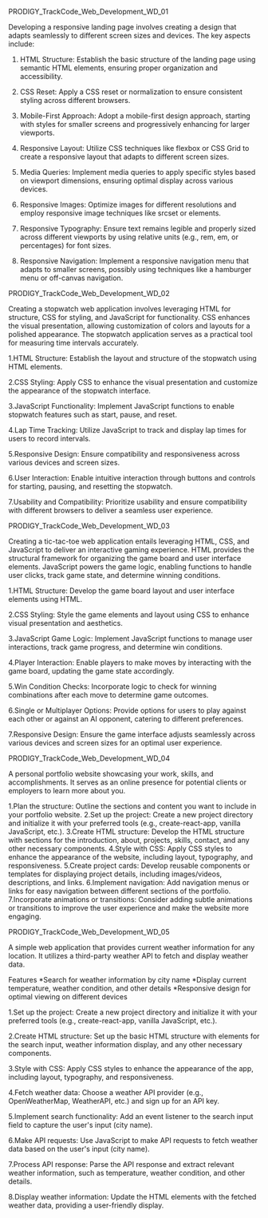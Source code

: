 PRODIGY_TrackCode_Web_Development_WD_01

Developing a responsive landing page involves creating a design that adapts seamlessly to different screen sizes and devices.
The key aspects include:

1. HTML Structure: Establish the basic structure of the landing page using semantic HTML elements, ensuring proper organization and accessibility.

2. CSS Reset: Apply a CSS reset or normalization to ensure consistent styling across different browsers.

3. Mobile-First Approach: Adopt a mobile-first design approach, starting with styles for smaller screens and progressively enhancing for larger viewports.

4. Responsive Layout: Utilize CSS techniques like flexbox or CSS Grid to create a responsive layout that adapts to different screen sizes.

5. Media Queries: Implement media queries to apply specific styles based on viewport dimensions, ensuring optimal display across various devices.

6. Responsive Images: Optimize images for different resolutions and employ responsive image techniques like srcset or <picture> elements.

7. Responsive Typography: Ensure text remains legible and properly sized across different viewports by using relative units (e.g., rem, em, or percentages) for font sizes.

8. Responsive Navigation: Implement a responsive navigation menu that adapts to smaller screens, possibly using techniques like a hamburger menu or off-canvas navigation.


PRODIGY_TrackCode_Web_Development_WD_02

Creating a stopwatch web application involves leveraging HTML for structure, CSS for styling, and JavaScript for functionality. CSS enhances the visual presentation, allowing customization of colors and layouts for a polished appearance. The stopwatch application serves as a practical tool for measuring time intervals accurately.

1.HTML Structure: Establish the layout and structure of the stopwatch using HTML elements.

2.CSS Styling: Apply CSS to enhance the visual presentation and customize the appearance of the stopwatch interface.

3.JavaScript Functionality: Implement JavaScript functions to enable stopwatch features such as start, pause, and reset.

4.Lap Time Tracking: Utilize JavaScript to track and display lap times for users to record intervals.

5.Responsive Design: Ensure compatibility and responsiveness across various devices and screen sizes.

6.User Interaction: Enable intuitive interaction through buttons and controls for starting, pausing, and resetting the stopwatch.

7.Usability and Compatibility: Prioritize usability and ensure compatibility with different browsers to deliver a seamless user experience.


PRODIGY_TrackCode_Web_Development_WD_03

Creating a tic-tac-toe web application entails leveraging HTML, CSS, and JavaScript to deliver an interactive gaming experience. HTML provides the structural framework for organizing the game board and user interface elements. JavaScript powers the game logic, enabling functions to handle user clicks, track game state, and determine winning conditions.

1.HTML Structure: Develop the game board layout and user interface elements using HTML.

2.CSS Styling: Style the game elements and layout using CSS to enhance visual presentation and aesthetics.

3.JavaScript Game Logic: Implement JavaScript functions to manage user interactions, track game progress, and determine win conditions.

4.Player Interaction: Enable players to make moves by interacting with the game board, updating the game state accordingly.

5.Win Condition Checks: Incorporate logic to check for winning combinations after each move to determine game outcomes.

6.Single or Multiplayer Options: Provide options for users to play against each other or against an AI opponent, catering to different preferences.

7.Responsive Design: Ensure the game interface adjusts seamlessly across various devices and screen sizes for an optimal user experience.

PRODIGY_TrackCode_Web_Development_WD_04

A personal portfolio website showcasing your work, skills, and accomplishments. It serves as an online presence for potential clients or employers to learn more about you.

1.Plan the structure: Outline the sections and content you want to include in your portfolio website.
2.Set up the project: Create a new project directory and initialize it with your preferred tools (e.g., create-react-app, vanilla JavaScript, etc.).
3.Create HTML structure: Develop the HTML structure with sections for the introduction, about, projects, skills, contact, and any other necessary components.
4.Style with CSS: Apply CSS styles to enhance the appearance of the website, including layout, typography, and responsiveness.
5.Create project cards: Develop reusable components or templates for displaying project details, including images/videos, descriptions, and links.
6.Implement navigation: Add navigation menus or links for easy navigation between different sections of the portfolio.
7.Incorporate animations or transitions: Consider adding subtle animations or transitions to improve the user experience and make the website more engaging.
  

PRODIGY_TrackCode_Web_Development_WD_05

A simple web application that provides current weather information for any location. It utilizes a third-party weather API to fetch and display weather data.

Features
*Search for weather information by city name
*Display current temperature, weather condition, and other details
*Responsive design for optimal viewing on different devices

1.Set up the project: Create a new project directory and initialize it with your preferred tools (e.g., create-react-app, vanilla JavaScript, etc.).

2.Create HTML structure: Set up the basic HTML structure with elements for the search input, weather information display, and any other necessary components.

3.Style with CSS: Apply CSS styles to enhance the appearance of the app, including layout, typography, and responsiveness.

4.Fetch weather data: Choose a weather API provider (e.g., OpenWeatherMap, WeatherAPI, etc.) and sign up for an API key.

5.Implement search functionality: Add an event listener to the search input field to capture the user's input (city name).

6.Make API requests: Use JavaScript to make API requests to fetch weather data based on the user's input (city name).

7.Process API response: Parse the API response and extract relevant weather information, such as temperature, weather condition, and other details.

8.Display weather information: Update the HTML elements with the fetched weather data, providing a user-friendly display.
